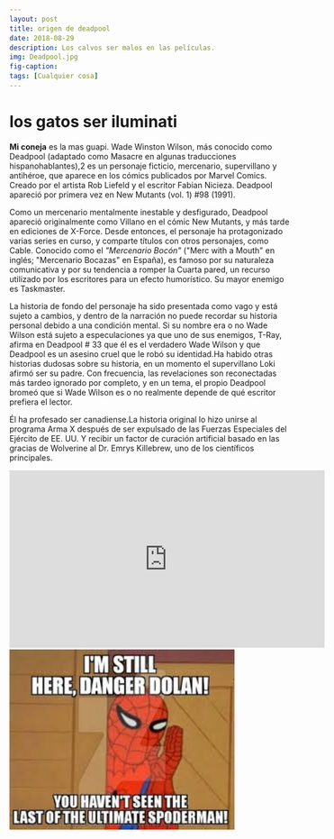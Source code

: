 ```yaml
---
layout: post
title: origen de deadpool
date: 2018-08-29
description: Los calvos ser malos en las películas.
img: Deadpool.jpg 
fig-caption: 
tags: [Cualquier cosa]
---
```


# los gatos ser iluminati
**Mi coneja** es la mas guapi.
Wade Winston Wilson, más conocido como Deadpool (adaptado como Masacre en algunas traducciones hispanohablantes),2​ es un personaje ficticio, mercenario, supervillano y antihéroe, que aparece en los cómics publicados por Marvel Comics. Creado por el artista Rob Liefeld y el escritor Fabian Nicieza. Deadpool apareció por primera vez en New Mutants (vol. 1) #98 (1991).

Como un mercenario mentalmente inestable y desfigurado, Deadpool apareció originalmente como Villano en el cómic New Mutants, y más tarde en ediciones de X-Force. Desde entonces, el personaje ha protagonizado varias series en curso, y comparte títulos con otros personajes, como Cable. Conocido como el *"Mercenario Bocón"* ("Merc with a Mouth" en inglés; "Mercenario Bocazas" en España), es famoso por su naturaleza comunicativa y por su tendencia a romper la Cuarta pared, un recurso utilizado por los escritores para un efecto humorístico. Su mayor enemigo es Taskmaster.


La historia de fondo del personaje ha sido presentada como vago y está sujeto a cambios, y dentro de la narración no puede recordar su historia personal debido a una condición mental. Si su nombre era o no Wade Wilson está sujeto a especulaciones ya que uno de sus enemigos, T-Ray, afirma en Deadpool # 33 que él es el verdadero Wade Wilson y que Deadpool es un asesino cruel que le robó su identidad.Ha habido otras historias dudosas sobre su historia, en un momento el supervillano Loki afirmó ser su padre. Con frecuencia, las revelaciones son reconectadas más tardeo ignorado por completo, y en un tema, el propio Deadpool bromeó que si Wade Wilson es o no realmente depende de qué escritor prefiera el lector.

Él ha profesado ser canadiense.La historia original lo hizo unirse al programa Arma X después de ser expulsado de las Fuerzas Especiales del Ejército de EE. UU. Y recibir un factor de curación artificial basado en las gracias de Wolverine al Dr. Emrys Killebrew, uno de los científicos principales.

<iframe width="560" height="315" src="https://www.youtube.com/embed/UQk0Zmk6AWM" frameborder="0" allow="autoplay; encrypted-media" allowfullscreen></iframe>


<img src="/assets/img/descarga.jpg" width="400" alt="Html"/>
